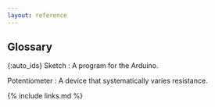 ```yaml
---
layout: reference
---
```


## Glossary

{:auto_ids}
Sketch
:   A program for the Arduino.

Potentiometer
:   A device that systematically varies resistance.


{% include links.md %}
